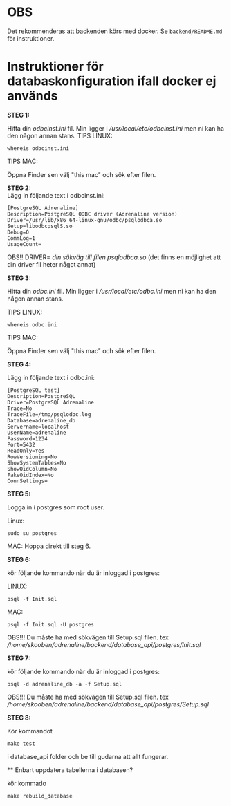 # OBS
Det rekommenderas att backenden körs med docker. Se `backend/README.md` för instruktioner.

# Instruktioner för databaskonfiguration ifall docker ej används
**STEG 1:**

Hitta din _odbcinst.ini_ fil. Min ligger i _/usr/local/etc/odbcinst.ini_ men ni kan ha den någon annan stans.
TIPS LINUX:
```
whereis odbcinst.ini
```
TIPS MAC:

Öppna Finder sen välj "this mac" och sök efter filen.

**STEG 2:**  
Lägg in följande text i odbcinst.ini:

```
[PostgreSQL Adrenaline]  
Description=PostgreSQL ODBC driver (Adrenaline version)  
Driver=/usr/lib/x86_64-linux-gnu/odbc/psqlodbca.so  
Setup=libodbcpsqlS.so  
Debug=0  
CommLog=1  
UsageCount=  
```
OBS!! DRIVER= _din sökväg till filen psqlodbca.so_ (det finns en möjlighet att din driver fil heter något annat)

**STEG 3:**

Hitta din _odbc.ini_ fil. Min ligger i _/usr/local/etc/odbc.ini_ men ni kan ha den någon annan stans.

TIPS LINUX:
```
whereis odbc.ini
```
TIPS MAC:

Öppna Finder sen välj "this mac" och sök efter filen.

**STEG 4:**

Lägg in följande text i odbc.ini:
```
[PostgreSQL test]
Description=PostgreSQL  
Driver=PostgreSQL Adrenaline  
Trace=No  
TraceFile=/tmp/psqlodbc.log  
Database=adrenaline_db  
Servername=localhost  
UserName=adrenaline  
Password=1234  
Port=5432  
ReadOnly=Yes  
RowVersioning=No  
ShowSystemTables=No  
ShowOidColumn=No  
FakeOidIndex=No  
ConnSettings=  
```  
**STEG 5:**

Logga in i postgres som root user.

Linux:
```
sudo su postgres
```
MAC: Hoppa direkt till steg 6.

**STEG 6:**

kör följande kommando när du är inloggad i postgres: 

LINUX:
```
psql -f Init.sql
```
MAC:
```
psql -f Init.sql -U postgres
```
OBS!!! Du måste ha med sökvägen till Setup.sql filen. tex _/home/skooben/adrenaline/backend/database_api/postgres/Init.sql_

**STEG 7:**  

kör följande kommando när du är inloggad i postgres:  

```
psql -d adrenaline_db -a -f Setup.sql
```
OBS!!! Du måste ha med sökvägen till Setup.sql filen. tex _/home/skooben/adrenaline/backend/database_api/postgres/Setup.sql_

**STEG 8:** 

Kör kommandot 
```
make test
```
i database_api folder och be till gudarna att allt fungerar.

** Enbart uppdatera tabellerna i databasen?

kör kommado
```
make rebuild_database
```